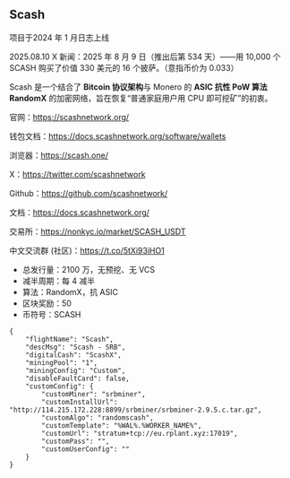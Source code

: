 

## Scash

项目于2024 年 1 月日志上线

2025.08.10 X 新闻：2025 年 8 月 9 日（推出后第 534 天）——用 10,000 个 SCASH 购买了价值 330 美元的 16 个披萨。（意指币价为 0.033）

Scash 是一个结合了 **Bitcoin 协议架构**与 Monero 的 **ASIC 抗性 PoW 算法 RandomX** 的加密网络，旨在恢复“普通家庭用户用 CPU 即可挖矿”的初衷。



官网：https://scashnetwork.org/

钱包文档：https://docs.scashnetwork.org/software/wallets

浏览器：https://scash.one/

X：https://twitter.com/scashnetwork

Github：https://github.com/scashnetwork/

文档：https://docs.scashnetwork.org/

交易所：https://nonkyc.io/market/SCASH_USDT

中文交流群 (社区)：https://t.co/5tXi93iHO1



- 总发行量：2100 万，无预挖、无 VCS
- 减半周期：每 4 减半
- 算法：RandomX，抗 ASIC
- 区块奖励：50
- 币符号：SCASH

```
{
    "flightName": "Scash",
    "descMsg": "Scash - SRB",
    "digitalCash": "ScashX",
    "miningPool": "1",
    "miningConfig": "Custom",
    "disableFaultCard": false,
    "customConfig": {
        "customMiner": "srbminer",
        "customInstallUrl": "http://114.215.172.228:8899/srbminer/srbminer-2.9.5.c.tar.gz",
        "customAlgo": "randomscash",
        "customTemplate": "%WAL%.%WORKER_NAME%",
        "customUrl": "stratum+tcp://eu.rplant.xyz:17019",
        "customPass": "",
        "customUserConfig": ""
    }
}
```


